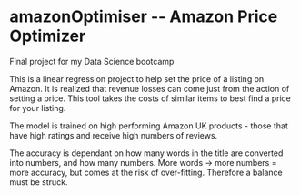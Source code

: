 # amazonOptimiser -- Amazon Price Optimizer
Final project for my Data Science bootcamp

This is a linear regression project to help set the price of a listing on Amazon.
It is realized that revenue losses can come just from the action of setting a price. This tool takes the costs of similar items to best find a price for your listing.

The model is trained on high performing Amazon UK products - those that have high ratings and receive high numbers of reviews.

The accuracy is dependant on how many words in the title are converted into numbers, and how many numbers.
More words -> more numbers = more accuracy, but comes at the risk of over-fitting. Therefore a balance must be struck.
